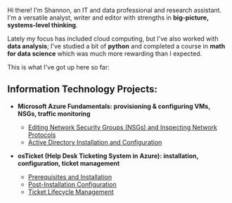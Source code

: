 Hi there! I'm Shannon, an IT and data professional and research assistant. I'm a versatile analyst, writer and editor with strengths in <b>big-picture, systems-level thinking</b>.

Lately my focus has included cloud computing, but I've also worked with <b>data analysis</b>; I've studied a bit of <b>python</b> and completed a course in <b>math for data science</b> which was much more rewarding than I expected.

This is what I've got up here so far:

<h2>Information Technology Projects:</h2>

- <b>Microsoft Azure Fundamentals: provisioning & configuring VMs, NSGs, traffic monitoring</b>
  - [Editing Network Security Groups (NSGs) and Inspecting Network Protocols](https://github.com/lcccodes/azure-network-protocols)
  - [Active Directory Installation and Configuration](https://github.com/lcccodes/configure-ad)

- <b>osTicket (Help Desk Ticketing System in Azure): installation, configuration, ticket management</b>
  - [Prerequisites and Installation](https://github.com/lcccodes/osticket-install)
  - [Post-Installation Configuration](https://github.com/lcccodes/post-install-config)
  - [Ticket Lifecycle Management](https://github.com/lcccodes/ticket-lifecycle)


